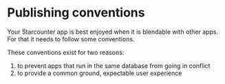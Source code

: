 # Publishing conventions

Your Starcounter app is best enjoyed when it is blendable with other apps. For that it needs to follow some conventions.

These conventions exist for two reasons:

1. to prevent apps that run in the same database from going in conflict
2. to provide a common ground, expectable user experience
